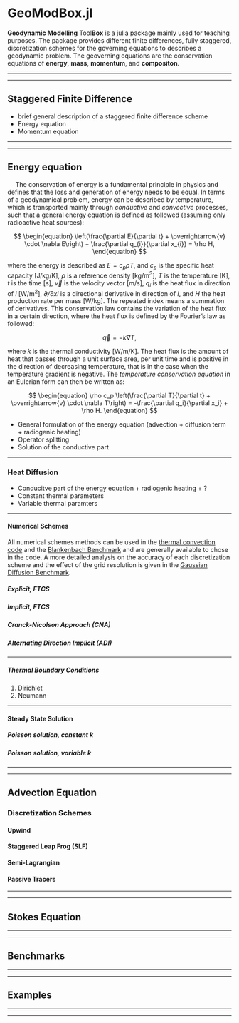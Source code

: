 # GeoModBox.jl
**Geodynamic Modelling** Tool**Box** is a julia package mainly used for teaching purposes. The package provides different finite differences, fully staggered, discretization schemes for the governing equations to describes a geodynamic problem. The geoverning equations are the conservation equations of **energy**, **mass**, **momentum**, and **compositon**. 

<!-- I will add some question directly here for the time beeing: I would like to add similar informations to this package as I did in my [FDCSGm repository](https://github.com/LukasFuchs/FDCSGm). However, I am not familiar with the doc option in github yet, that's why I added all the information in a README.md file for each module etc. I guess the doc option would be more suitable to add the details and simply add some figures and general information in the README.md. Have you ever worked with doc in github? -->

------------------
------------------
## Staggered Finite Difference 
- brief general description of a staggered finite difference scheme
- Energy equation
- Momentum equation
------------------
------------------
## Energy equation 
&emsp; The conservation of energy is a fundamental principle in physics and defines that the loss and generation of energy needs to be equal. In terms of a geodynamical problem, energy can be described by temperature, which is transported mainly through *conductive* and *convective* processes, such that a general energy equation is defined as followed (assuming only radioactive heat sources):

$$
\begin{equation}
\left(\frac{\partial E}{\partial t} + \overrightarrow{v} \cdot \nabla E\right) + \frac{\partial q_{i}}{\partial x_{i}} = \rho H,
\end{equation}
$$

where the energy is described as $E=c_{p} \rho T$, and *c<sub>p</sub>* is the specific heat capacity [J/kg/K], *ρ* is a reference density [kg/m<sup>3</sup>], *T* is the temperature [K], *t* is the time [s], $\overrightarrow{v}$ is the velocity vector [m/s], *q<sub>i</sub>* is the heat flux in direction of *i*  [W/m<sup>2</sup>], *∂/∂xi* is a directional derivative in direction of *i*, and *H* the heat production rate per mass [W/kg]. The repeated index means a summation of derivatives. This conservation law contains the variation of the heat flux in a certain direction, where the heat flux is defined by the Fourier’s law as followed: 

$$
\begin{equation}
\overrightarrow{q} = - k \nabla T,
\end{equation}
$$

where *k* is the thermal conductivity [W/m/K]. The heat flux is the amount of heat that passes through a unit surface area, per unit time and is positive in the direction of decreasing temperature, that is in the case when the temperature gradient is negative. The *temperature conservation equation* in an Eulerian form can then be written as: 

$$
\begin{equation}
\rho c_p \left(\frac{\partial T}{\partial t} + \overrightarrow{v} \cdot \nabla T\right) = -\frac{\partial q_i}{\partial x_i} + \rho H.
\end{equation}
$$

- General formulation of the energy equation (advection + diffusion term + radiogenic heating)
- Operator splitting
- Solution of the conductive part
------------------
### Heat Diffusion
- Conducitve part of the energy equation + radiogenic heating + ?
- Constant thermal parameters
- Variable thermal paramters
------------------
#### Numerical Schemes

All numerical schemes methods can be used in the [thermal convection code]() and the [Blankenbach Benchmark]() and are generally available to chose in the code. A more detailed analysis on the accuracy of each discretization scheme and the effect of the grid resolution is given in the [Gaussian Diffusion Benchmark](). 

##### Explicit, FTCS
##### Implicit, FTCS
##### Cranck-Nicolson Approach (CNA)
##### Alternating Direction Implicit (ADI)
------------------
##### Thermal Boundary Conditions
1. Dirichlet
2. Neumann
------------------
#### Steady State Solution
##### Poisson solution, constant *k*
##### Poisson solution, variable *k*
------------------
------------------
## Advection Equation
### Discretization Schemes
#### Upwind 
#### Staggered Leap Frog (SLF)
#### Semi-Lagrangian
#### Passive Tracers
------------------
------------------
## Stokes Equation
------------------
------------------
## Benchmarks
------------------
------------------
## Examples
------------------
------------------
